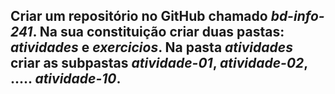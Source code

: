 ## Criar um repositório no GitHub chamado *bd-info-241*. Na sua constituição criar duas pastas: *atividades* e *exercicios*. Na pasta *atividades* criar as subpastas *atividade-01*, *atividade-02*, ..... *atividade-10*.
